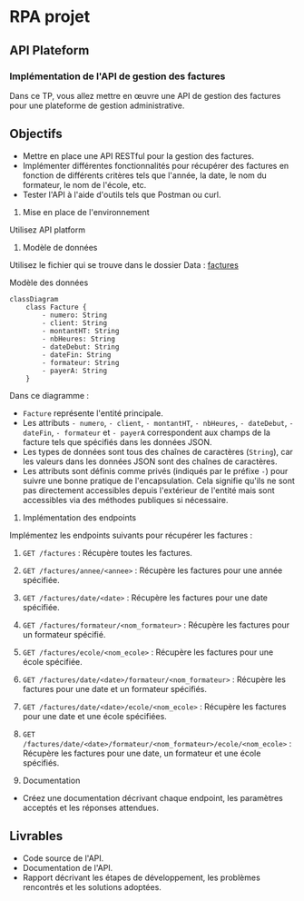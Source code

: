 # RPA projet

## API Plateform

### Implémentation de l'API de gestion des factures

Dans ce TP, vous allez mettre en œuvre une API de gestion des factures pour une plateforme de gestion administrative. 

## Objectifs

- Mettre en place une API RESTful pour la gestion des factures.
- Implémenter différentes fonctionnalités pour récupérer des factures en fonction de différents critères tels que l'année, la date, le nom du formateur, le nom de l'école, etc.
- Tester l'API à l'aide d'outils tels que Postman ou curl.

1. Mise en place de l'environnement

Utilisez API platform

1. Modèle de données

Utilisez le fichier qui se trouve dans le dossier Data : [factures](./Data/factures.json)

Modèle des données

```mermaid
classDiagram
    class Facture {
        - numero: String
        - client: String
        - montantHT: String
        - nbHeures: String
        - dateDebut: String
        - dateFin: String
        - formateur: String
        - payerA: String
    }
```

Dans ce diagramme :

- `Facture` représente l'entité principale.
- Les attributs `- numero`, `- client`, `- montantHT`, `- nbHeures`, `- dateDebut`, `- dateFin`, `- formateur` et `- payerA` correspondent aux champs de la facture tels que spécifiés dans les données JSON.
- Les types de données sont tous des chaînes de caractères (`String`), car les valeurs dans les données JSON sont des chaînes de caractères.
- Les attributs sont définis comme privés (indiqués par le préfixe `-`) pour suivre une bonne pratique de l'encapsulation. Cela signifie qu'ils ne sont pas directement accessibles depuis l'extérieur de l'entité mais sont accessibles via des méthodes publiques si nécessaire.

1. Implémentation des endpoints

Implémentez les endpoints suivants pour récupérer les factures :

   1. `GET /factures` : Récupère toutes les factures.
   2. `GET /factures/annee/<annee>` : Récupère les factures pour une année spécifiée.
   3. `GET /factures/date/<date>` : Récupère les factures pour une date spécifiée.
   4. `GET /factures/formateur/<nom_formateur>` : Récupère les factures pour un formateur spécifié.
   5. `GET /factures/ecole/<nom_ecole>` : Récupère les factures pour une école spécifiée.
   6. `GET /factures/date/<date>/formateur/<nom_formateur>` : Récupère les factures pour une date et un formateur spécifiés.
   7. `GET /factures/date/<date>/ecole/<nom_ecole>` : Récupère les factures pour une date et une école spécifiées.
   8. `GET /factures/date/<date>/formateur/<nom_formateur>/ecole/<nom_ecole>` : Récupère les factures pour une date, un formateur et une école spécifiés.


1. Documentation

- Créez une documentation décrivant chaque endpoint, les paramètres acceptés et les réponses attendues.

## Livrables

- Code source de l'API.
- Documentation de l'API.
- Rapport décrivant les étapes de développement, les problèmes rencontrés et les solutions adoptées.
